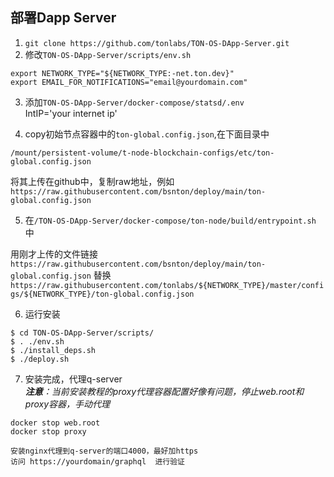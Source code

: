 ## 部署Dapp Server
1. `git clone https://github.com/tonlabs/TON-OS-DApp-Server.git`
2. 修改`TON-OS-DApp-Server/scripts/env.sh`
```
export NETWORK_TYPE="${NETWORK_TYPE:-net.ton.dev}"
export EMAIL_FOR_NOTIFICATIONS="email@yourdomain.com"
```
3. 添加`TON-OS-DApp-Server/docker-compose/statsd/.env `  
	IntIP='your internet ip'

4. copy初始节点容器中的`ton-global.config.json`,在下面目录中
```
/mount/persistent-volume/t-node-blockchain-configs/etc/ton-global.config.json
```
将其上传在github中，复制raw地址，例如`https://raw.githubusercontent.com/bsnton/deploy/main/ton-global.config.json`

5. 在`/TON-OS-DApp-Server/docker-compose/ton-node/build/entrypoint.sh
`中

用刚才上传的文件链接
`https://raw.githubusercontent.com/bsnton/deploy/main/ton-global.config.json`
替换`https://raw.githubusercontent.com/tonlabs/${NETWORK_TYPE}/master/configs/${NETWORK_TYPE}/ton-global.config.json`


6. 运行安装
```
$ cd TON-OS-DApp-Server/scripts/
$ . ./env.sh 
$ ./install_deps.sh
$ ./deploy.sh

```
7. 安装完成，代理q-server  
***注意**：当前安装教程的proxy代理容器配置好像有问题，停止web.root和proxy容器，手动代理*
```
docker stop web.root
docker stop proxy
```
	安装nginx代理到q-server的端口4000，最好加https
	访问 https://yourdomain/graphql  进行验证
